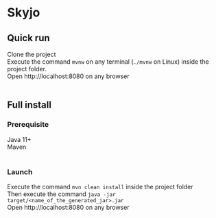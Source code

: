 # Skyjo

## Quick run
Clone the project<br>
Execute the command `mvnw` on any terminal (`./mvnw` on Linux) inside the project folder.<br>
Open http://localhost:8080 on any browser<br><br>

## Full install
### Prerequisite 
Java 11+<br>
Maven<br><br>

### Launch
Execute the command `mvn clean install` inside the project folder<br>
Then execute the command `java -jar target/<name_of_the_generated_jar>.jar`<br>
Open http://localhost:8080 on any browser<br>
